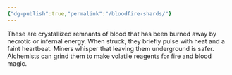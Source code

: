 ```yaml
---
{"dg-publish":true,"permalink":"/bloodfire-shards/"}
---
```


These are crystallized remnants of blood that has been burned away by necrotic or infernal energy. When struck, they briefly pulse with heat and a faint heartbeat. Miners whisper that leaving them underground is safer. Alchemists can grind them to make volatile reagents for fire and blood magic.